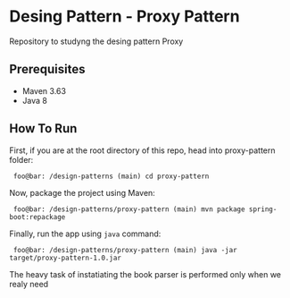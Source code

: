 # Desing Pattern - Proxy Pattern

Repository to studyng the desing pattern Proxy 

## Prerequisites
- Maven 3.63
- Java 8

## How To Run
First, if you are at the root directory of this repo, head into proxy-pattern folder:

 ```{r, engine='bash', count_lines}
  foo@bar: /design-patterns (main) cd proxy-pattern
  ```
Now, package the project using Maven:

 ```{r, engine='bash', count_lines}
  foo@bar: /design-patterns/proxy-pattern (main) mvn package spring-boot:repackage
  ```
Finally, run the app using `java` command:
 ```{r, engine='bash', count_lines}
  foo@bar: /design-patterns/proxy-pattern (main) java -jar target/proxy-pattern-1.0.jar
  ```

The heavy task of instatiating the book parser is performed only when we realy need